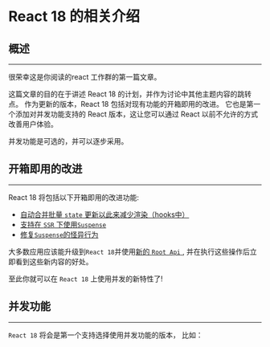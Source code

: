 # React 18 的相关介绍

## 概述

---

很荣幸这是你阅读的react 工作群的第一篇文章。

这篇文章的目的在于讲述 React 18 的计划，并作为讨论中其他主题内容的跳转点。
作为更新的版本，React 18 包括对现有功能的开箱即用的改进。
它也是第一个添加对并发功能支持的 React 版本，这让您可以通过 React 以前不允许的方式改善用户体验。

并发功能是可选的，并可以逐步采用。

## 开箱即用的改进

---

React 18 将包括以下开箱即用的改进功能:

- [自动合并批量 `state` 更新以此来减少渲染（hooks中）](./automatic-batching.md)
- [支持在 `SSR` 下使用`Suspense`](./ssr-suspense.md)
- [修复`Suspense`的怪异行为](./suspense-behavior.md)
  
大多数应用应该能升级到`React 18`并使用[新的 `Root Api` ](./root-api.md), 并在执行这些操作后立即看到这些新内容的好处。

至此你就可以在 `React 18` 上使用并发的新特性了!

## 并发功能

---

`React 18` 将会是第一个支持选择使用并发功能的版本， 比如：

